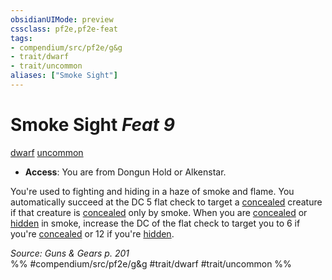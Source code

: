 ```yaml
---
obsidianUIMode: preview
cssclass: pf2e,pf2e-feat
tags:
- compendium/src/pf2e/g&g
- trait/dwarf
- trait/uncommon
aliases: ["Smoke Sight"]
---
```

# Smoke Sight  *Feat 9*  
[dwarf](../../rules/traits/dwarf.md)  [uncommon](../../rules/traits/uncommon.md)  

- **Access**: You are from Dongun Hold or Alkenstar.

You're used to fighting and hiding in a haze of smoke and flame. You automatically succeed at the DC 5 flat check to target a [concealed](../../rules/conditions.md#Concealed) creature if that creature is [concealed](../../rules/conditions.md#Concealed) only by smoke. When you are [concealed](../../rules/conditions.md#Concealed) or [hidden](../../rules/conditions.md#Hidden) in smoke, increase the DC of the flat check to target you to 6 if you're [concealed](../../rules/conditions.md#Concealed) or 12 if you're [hidden](../../rules/conditions.md#Hidden).

*Source: Guns & Gears p. 201*  
%% #compendium/src/pf2e/g&g #trait/dwarf #trait/uncommon %%